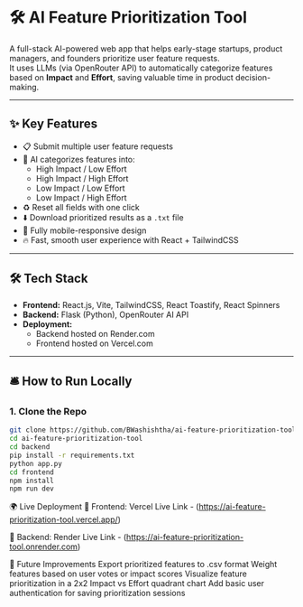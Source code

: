 # 🛠️ AI Feature Prioritization Tool

A full-stack AI-powered web app that helps early-stage startups, product managers, and founders prioritize user feature requests.  
It uses LLMs (via OpenRouter API) to automatically categorize features based on **Impact** and **Effort**, saving valuable time in product decision-making.

---

## ✨ Key Features

- 📋 Submit multiple user feature requests
- 🚀 AI categorizes features into:
  - High Impact / Low Effort
  - High Impact / High Effort
  - Low Impact / Low Effort
  - Low Impact / High Effort
- ♻️ Reset all fields with one click
- ⬇️ Download prioritized results as a `.txt` file
- 📱 Fully mobile-responsive design
- 🔥 Fast, smooth user experience with React + TailwindCSS

---

## 🛠️ Tech Stack

- **Frontend:** React.js, Vite, TailwindCSS, React Toastify, React Spinners
- **Backend:** Flask (Python), OpenRouter AI API
- **Deployment:** 
  - Backend hosted on Render.com
  - Frontend hosted on Vercel.com

---

## 🛎️ How to Run Locally

### 1. Clone the Repo

```bash
git clone https://github.com/BWashishtha/ai-feature-prioritization-tool.git
cd ai-feature-prioritization-tool
cd backend
pip install -r requirements.txt
python app.py
cd frontend
npm install
npm run dev
```
🌍 Live Deployment
🔗 Frontend: Vercel Live Link - (https://ai-feature-prioritization-tool.vercel.app/)

🔗 Backend: Render Live Link - (https://ai-feature-prioritization-tool.onrender.com)

🚀 Future Improvements
Export prioritized features to .csv format
Weight features based on user votes or impact scores
Visualize feature prioritization in a 2x2 Impact vs Effort quadrant chart
Add basic user authentication for saving prioritization sessions
